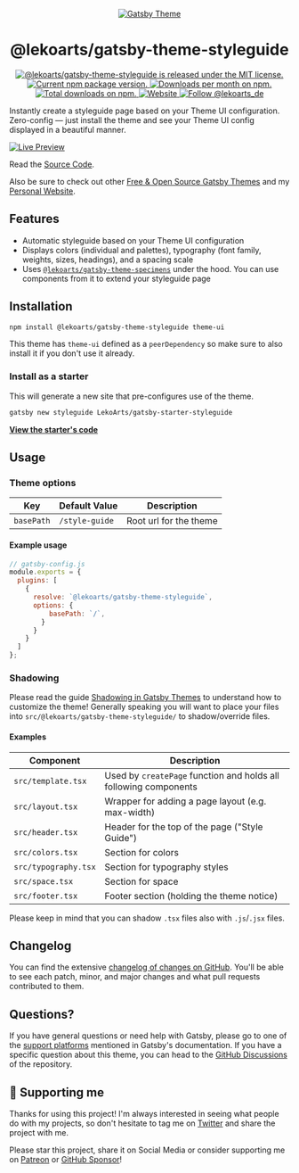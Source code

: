 <p align="center">
  <a href="https://themes.lekoarts.de">
    <img alt="Gatsby Theme" src="https://img.lekoarts.de/gatsby/gatsby-themes-illustration.png" />
  </a>
</p>
<h1 align="center">
  @lekoarts/gatsby-theme-styleguide
</h1>

<p align="center">
  <a href="https://github.com/LekoArts/gatsby-themes/blob/main/LICENSE">
    <img src="https://img.shields.io/badge/license-MIT-blue.svg" alt="@lekoarts/gatsby-theme-styleguide is released under the MIT license." />
  </a>
  <a href="https://www.npmjs.org/package/@lekoarts/gatsby-theme-styleguide">
    <img src="https://img.shields.io/npm/v/@lekoarts/gatsby-theme-styleguide.svg" alt="Current npm package version." />
  </a>
  <a href="https://npmcharts.com/compare/@lekoarts/gatsby-theme-styleguide?minimal=true">
    <img src="https://img.shields.io/npm/dm/@lekoarts/gatsby-theme-styleguide.svg" alt="Downloads per month on npm." />
  </a>
  <a href="https://npmcharts.com/compare/@lekoarts/gatsby-theme-styleguide?minimal=true">
    <img src="https://img.shields.io/npm/dt/@lekoarts/gatsby-theme-styleguide.svg" alt="Total downloads on npm." />
  </a>
  <a href="https://www.lekoarts.de?utm_source=styleguide&utm_medium=Theme">
    <img alt="Website" src="https://img.shields.io/badge/-website-blue">
  </a>
  <a href="https://twitter.com/intent/follow?screen_name=lekoarts_de">
      <img src="https://img.shields.io/twitter/follow/lekoarts_de.svg?label=Follow%20@lekoarts_de" alt="Follow @lekoarts_de" />
    </a>
</p>

Instantly create a styleguide page based on your Theme UI configuration. Zero-config — just install the theme and see your Theme UI config displayed in a beautiful manner.

[![Live Preview](https://img.lekoarts.de/gatsby/preview.svg)](https://theme-ui-styleguide.netlify.com)

Read the [Source Code](https://github.com/LekoArts/gatsby-starter-styleguide).

Also be sure to check out other [Free & Open Source Gatsby Themes](https://themes.lekoarts.de) and my [Personal Website](https://www.lekoarts.de?utm_source=styleguide&utm_medium=Theme).

## Features

- Automatic styleguide based on your Theme UI configuration
- Displays colors (individual and palettes), typography (font family, weights, sizes, headings), and a spacing scale
- Uses [`@lekoarts/gatsby-theme-specimens`](https://github.com/LekoArts/gatsby-themes/tree/main/themes/gatsby-theme-specimens) under the hood. You can use components from it to extend your styleguide page

## Installation

```sh
npm install @lekoarts/gatsby-theme-styleguide theme-ui
```

This theme has `theme-ui` defined as a `peerDependency` so make sure to also install it if you don't use it already.

### Install as a starter

This will generate a new site that pre-configures use of the theme.

```sh
gatsby new styleguide LekoArts/gatsby-starter-styleguide
```

[**View the starter's code**](https://github.com/LekoArts/gatsby-starter-styleguide)

## Usage

### Theme options

| Key        | Default Value  | Description            |
| ---------- | -------------- | ---------------------- |
| `basePath` | `/style-guide` | Root url for the theme |

#### Example usage

```js
// gatsby-config.js
module.exports = {
  plugins: [
    {
      resolve: `@lekoarts/gatsby-theme-styleguide`,
      options: {
          basePath: `/`,
        }
      }
    }
  ]
};
```

### Shadowing

Please read the guide [Shadowing in Gatsby Themes](https://www.gatsbyjs.com/docs/how-to/plugins-and-themes/shadowing/) to understand how to customize the theme! Generally speaking you will want to place your files into `src/@lekoarts/gatsby-theme-styleguide/` to shadow/override files.

#### Examples

| Component            | Description                                                      |
| -------------------- | ---------------------------------------------------------------- |
| `src/template.tsx`   | Used by `createPage` function and holds all following components |
| `src/layout.tsx`     | Wrapper for adding a page layout (e.g. max-width)                |
| `src/header.tsx`     | Header for the top of the page ("Style Guide")                   |
| `src/colors.tsx`     | Section for colors                                               |
| `src/typography.tsx` | Section for typography styles                                    |
| `src/space.tsx`      | Section for space                                                |
| `src/footer.tsx`     | Footer section (holding the theme notice)                        |

Please keep in mind that you can shadow `.tsx` files also with `.js`/`.jsx` files.

## Changelog

You can find the extensive [changelog of changes on GitHub](https://github.com/LekoArts/gatsby-themes/blob/main/themes/gatsby-theme-styleguide/CHANGELOG.md). You'll be able to see each patch, minor, and major changes and what pull requests contributed to them.

## Questions?

If you have general questions or need help with Gatsby, please go to one of the [support platforms](https://www.gatsbyjs.com/contributing/community/#where-to-get-support) mentioned in Gatsby's documentation. If you have a specific question about this theme, you can head to the [GitHub Discussions](https://github.com/LekoArts/gatsby-themes/discussions) of the repository.

## 🌟 Supporting me

Thanks for using this project! I'm always interested in seeing what people do with my projects, so don't hesitate to tag me on [Twitter](https://twitter.com/lekoarts_de) and share the project with me.

Please star this project, share it on Social Media or consider supporting me on [Patreon](https://www.patreon.com/lekoarts) or [GitHub Sponsor](https://github.com/sponsors/LekoArts)!
